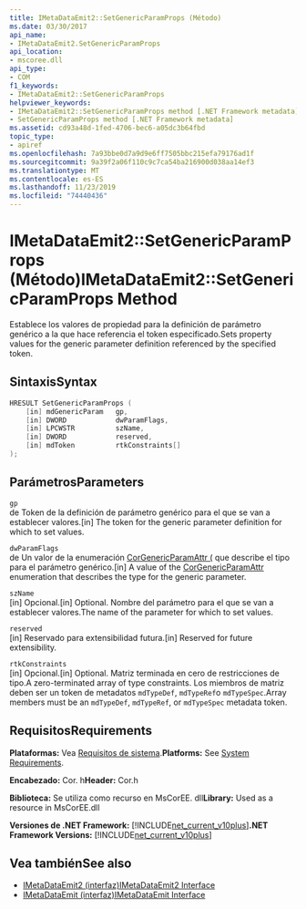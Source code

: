 ```yaml
---
title: IMetaDataEmit2::SetGenericParamProps (Método)
ms.date: 03/30/2017
api_name:
- IMetaDataEmit2.SetGenericParamProps
api_location:
- mscoree.dll
api_type:
- COM
f1_keywords:
- IMetaDataEmit2::SetGenericParamProps
helpviewer_keywords:
- IMetaDataEmit2::SetGenericParamProps method [.NET Framework metadata]
- SetGenericParamProps method [.NET Framework metadata]
ms.assetid: cd93a48d-1fed-4706-bec6-a05dc3b64fbd
topic_type:
- apiref
ms.openlocfilehash: 7a93bbe0d7a9d9e6ff7505bbc215efa79176ad1f
ms.sourcegitcommit: 9a39f2a06f110c9c7ca54ba216900d038aa14ef3
ms.translationtype: MT
ms.contentlocale: es-ES
ms.lasthandoff: 11/23/2019
ms.locfileid: "74440436"
---
```

# <a name="imetadataemit2setgenericparamprops-method"></a><span data-ttu-id="31bc6-102">IMetaDataEmit2::SetGenericParamProps (Método)</span><span class="sxs-lookup"><span data-stu-id="31bc6-102">IMetaDataEmit2::SetGenericParamProps Method</span></span>
<span data-ttu-id="31bc6-103">Establece los valores de propiedad para la definición de parámetro genérico a la que hace referencia el token especificado.</span><span class="sxs-lookup"><span data-stu-id="31bc6-103">Sets property values for the generic parameter definition referenced by the specified token.</span></span>  
  
## <a name="syntax"></a><span data-ttu-id="31bc6-104">Sintaxis</span><span class="sxs-lookup"><span data-stu-id="31bc6-104">Syntax</span></span>  
  
```cpp  
HRESULT SetGenericParamProps (  
    [in] mdGenericParam   gp,   
    [in] DWORD            dwParamFlags,   
    [in] LPCWSTR          szName,   
    [in] DWORD            reserved,   
    [in] mdToken          rtkConstraints[]  
);  
```  
  
## <a name="parameters"></a><span data-ttu-id="31bc6-105">Parámetros</span><span class="sxs-lookup"><span data-stu-id="31bc6-105">Parameters</span></span>  
 `gp`  
 <span data-ttu-id="31bc6-106">de Token de la definición de parámetro genérico para el que se van a establecer valores.</span><span class="sxs-lookup"><span data-stu-id="31bc6-106">[in] The token for the generic parameter definition for which to set values.</span></span>  
  
 `dwParamFlags`  
 <span data-ttu-id="31bc6-107">de Un valor de la enumeración [CorGenericParamAttr (](../../../../docs/framework/unmanaged-api/metadata/corgenericparamattr-enumeration.md) que describe el tipo para el parámetro genérico.</span><span class="sxs-lookup"><span data-stu-id="31bc6-107">[in] A value of the [CorGenericParamAttr](../../../../docs/framework/unmanaged-api/metadata/corgenericparamattr-enumeration.md) enumeration that describes the type for the generic parameter.</span></span>  
  
 `szName`  
 <span data-ttu-id="31bc6-108">[in] Opcional.</span><span class="sxs-lookup"><span data-stu-id="31bc6-108">[in] Optional.</span></span> <span data-ttu-id="31bc6-109">Nombre del parámetro para el que se van a establecer valores.</span><span class="sxs-lookup"><span data-stu-id="31bc6-109">The name of the parameter for which to set values.</span></span>  
  
 `reserved`  
 <span data-ttu-id="31bc6-110">[in] Reservado para extensibilidad futura.</span><span class="sxs-lookup"><span data-stu-id="31bc6-110">[in] Reserved for future extensibility.</span></span>  
  
 `rtkConstraints`  
 <span data-ttu-id="31bc6-111">[in] Opcional.</span><span class="sxs-lookup"><span data-stu-id="31bc6-111">[in] Optional.</span></span> <span data-ttu-id="31bc6-112">Matriz terminada en cero de restricciones de tipo.</span><span class="sxs-lookup"><span data-stu-id="31bc6-112">A zero-terminated array of type constraints.</span></span> <span data-ttu-id="31bc6-113">Los miembros de matriz deben ser un token de metadatos `mdTypeDef`, `mdTypeRef`o `mdTypeSpec`.</span><span class="sxs-lookup"><span data-stu-id="31bc6-113">Array members must be an `mdTypeDef`, `mdTypeRef`, or `mdTypeSpec` metadata token.</span></span>  
  
## <a name="requirements"></a><span data-ttu-id="31bc6-114">Requisitos</span><span class="sxs-lookup"><span data-stu-id="31bc6-114">Requirements</span></span>  
 <span data-ttu-id="31bc6-115">**Plataformas:** Vea [Requisitos de sistema](../../../../docs/framework/get-started/system-requirements.md).</span><span class="sxs-lookup"><span data-stu-id="31bc6-115">**Platforms:** See [System Requirements](../../../../docs/framework/get-started/system-requirements.md).</span></span>  
  
 <span data-ttu-id="31bc6-116">**Encabezado:** Cor. h</span><span class="sxs-lookup"><span data-stu-id="31bc6-116">**Header:** Cor.h</span></span>  
  
 <span data-ttu-id="31bc6-117">**Biblioteca:** Se utiliza como recurso en MsCorEE. dll</span><span class="sxs-lookup"><span data-stu-id="31bc6-117">**Library:** Used as a resource in MsCorEE.dll</span></span>  
  
 <span data-ttu-id="31bc6-118">**Versiones de .NET Framework:** [!INCLUDE[net_current_v10plus](../../../../includes/net-current-v10plus-md.md)]</span><span class="sxs-lookup"><span data-stu-id="31bc6-118">**.NET Framework Versions:** [!INCLUDE[net_current_v10plus](../../../../includes/net-current-v10plus-md.md)]</span></span>  
  
## <a name="see-also"></a><span data-ttu-id="31bc6-119">Vea también</span><span class="sxs-lookup"><span data-stu-id="31bc6-119">See also</span></span>

- [<span data-ttu-id="31bc6-120">IMetaDataEmit2 (interfaz)</span><span class="sxs-lookup"><span data-stu-id="31bc6-120">IMetaDataEmit2 Interface</span></span>](../../../../docs/framework/unmanaged-api/metadata/imetadataemit2-interface.md)
- [<span data-ttu-id="31bc6-121">IMetaDataEmit (interfaz)</span><span class="sxs-lookup"><span data-stu-id="31bc6-121">IMetaDataEmit Interface</span></span>](../../../../docs/framework/unmanaged-api/metadata/imetadataemit-interface.md)
